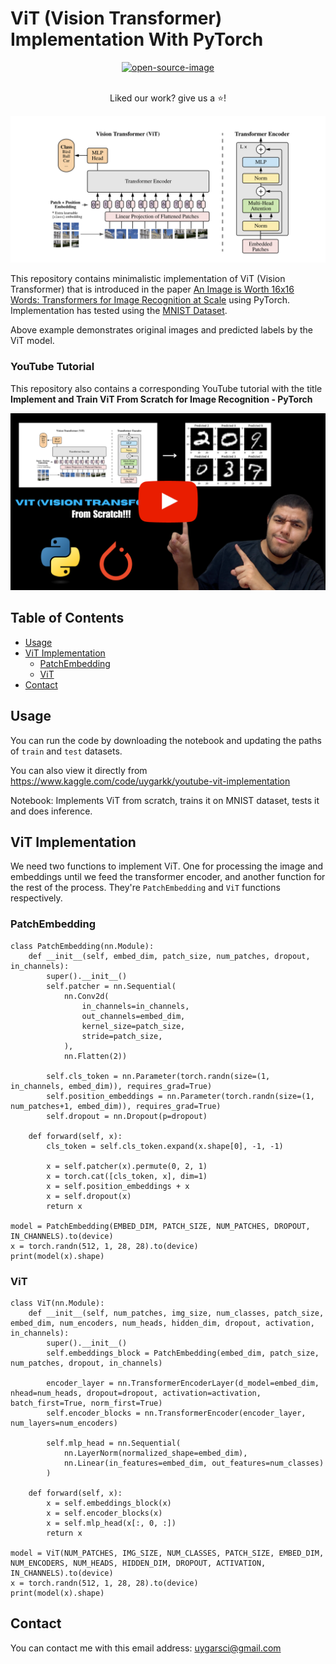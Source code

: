 # ViT (Vision Transformer) Implementation With PyTorch

<div align="center">
    <a href="">
        <img alt="open-source-image"
		src="https://badges.frapsoft.com/os/v1/open-source.svg?v=103">
    </a>
</div>
<br/>
<div align="center">
    <p>Liked our work? give us a ⭐!</p>
</div>

<p float="left">
  <img src="./assets/arc.png" />
</p>

This repository contains minimalistic implementation of ViT (Vision Transformer) that is introduced in the paper [An Image is Worth 16x16 Words: Transformers for Image Recognition at Scale](https://arxiv.org/abs/2010.11929) using PyTorch. Implementation has tested using the [MNIST Dataset](https://www.kaggle.com/competitions/digit-recognizer).

Above example demonstrates original images and predicted labels by the ViT model.

### YouTube Tutorial
This repository also contains a corresponding YouTube tutorial with the title **Implement and Train ViT From Scratch for Image Recognition - PyTorch**

[![Thumbnail](./assets/notebook-thumbnail.png)](https://www.youtube.com/watch?v=Vonyoz6Yt9c&t=2s)

## Table of Contents
* [Usage](#usage)
* [ViT Implementation](#vitimp)
    * [PatchEmbedding](#embed)
    * [ViT](#vit)
* [Contact](#contact)

## Usage <a class="anchor" id="usage"></a>

You can run the code by downloading the notebook and updating the paths of `train` and `test` datasets.

You can also view it directly from https://www.kaggle.com/code/uygarkk/youtube-vit-implementation

Notebook: Implements ViT from scratch, trains it on MNIST dataset, tests it and does inference.

## ViT Implementation <a class="anchor" id="vitimp"></a>
We need two functions to implement ViT. One for processing the image and embeddings until we feed the transformer encoder, and another function for the rest of the process. They're `PatchEmbedding` and `ViT` functions respectively.

### PatchEmbedding <a class="anchor" id="embed">

```
class PatchEmbedding(nn.Module):
    def __init__(self, embed_dim, patch_size, num_patches, dropout, in_channels):
        super().__init__()
        self.patcher = nn.Sequential(
            nn.Conv2d(
                in_channels=in_channels,
                out_channels=embed_dim,
                kernel_size=patch_size,
                stride=patch_size,
            ),
            nn.Flatten(2))

        self.cls_token = nn.Parameter(torch.randn(size=(1, in_channels, embed_dim)), requires_grad=True)
        self.position_embeddings = nn.Parameter(torch.randn(size=(1, num_patches+1, embed_dim)), requires_grad=True)
        self.dropout = nn.Dropout(p=dropout)

    def forward(self, x):
        cls_token = self.cls_token.expand(x.shape[0], -1, -1)

        x = self.patcher(x).permute(0, 2, 1)
        x = torch.cat([cls_token, x], dim=1)
        x = self.position_embeddings + x
        x = self.dropout(x)
        return x

model = PatchEmbedding(EMBED_DIM, PATCH_SIZE, NUM_PATCHES, DROPOUT, IN_CHANNELS).to(device)
x = torch.randn(512, 1, 28, 28).to(device)
print(model(x).shape)
```

### ViT <a class="anchor" id="vit">

```
class ViT(nn.Module):
    def __init__(self, num_patches, img_size, num_classes, patch_size, embed_dim, num_encoders, num_heads, hidden_dim, dropout, activation, in_channels):
        super().__init__()
        self.embeddings_block = PatchEmbedding(embed_dim, patch_size, num_patches, dropout, in_channels)

        encoder_layer = nn.TransformerEncoderLayer(d_model=embed_dim, nhead=num_heads, dropout=dropout, activation=activation, batch_first=True, norm_first=True)
        self.encoder_blocks = nn.TransformerEncoder(encoder_layer, num_layers=num_encoders)

        self.mlp_head = nn.Sequential(
            nn.LayerNorm(normalized_shape=embed_dim),
            nn.Linear(in_features=embed_dim, out_features=num_classes)
        )

    def forward(self, x):
        x = self.embeddings_block(x)
        x = self.encoder_blocks(x)
        x = self.mlp_head(x[:, 0, :])
        return x

model = ViT(NUM_PATCHES, IMG_SIZE, NUM_CLASSES, PATCH_SIZE, EMBED_DIM, NUM_ENCODERS, NUM_HEADS, HIDDEN_DIM, DROPOUT, ACTIVATION, IN_CHANNELS).to(device)
x = torch.randn(512, 1, 28, 28).to(device)
print(model(x).shape)
```

## Contact <a class="anchor" id="contact"></a>
You can contact me with this email address: uygarsci@gmail.com
